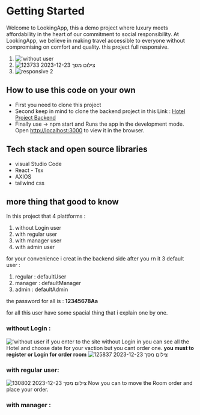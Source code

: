 # Getting Started

Welcome to LookingApp, this a demo project where luxury meets affordability in the heart of our commitment to social responsibility. At LookingApp, we believe in making travel accessible to everyone without compromising on comfort and quality.
this project full responsive.

1. !['without user](https://github.com/niv881/hotelprojectfront/assets/111022872/a7ca1ee2-99a3-49f1-8d17-4925b2a1d665)
2. ![צילום מסך 2023-12-23 123733](https://github.com/niv881/hotelprojectfront/assets/111022872/daf0d5a8-ae1e-46e4-a838-4dec3f21e539)
3. ![responsive 2](https://github.com/niv881/hotelprojectfront/assets/111022872/2991f54a-084f-4609-a081-c4849b2d6459)


## How to use this code on your own

* First you need to clone this project
* Second keep in mind to clone the backend project in this Link : [Hotel Project Backend](https://github.com/niv881/hotelsProject)
* Finally use -> npm start and
Runs the app in the development mode.
Open [http://localhost:3000](http://localhost:3000) to view it in the browser.

## Tech stack and open source libraries

* visual Studio Code
* React - Tsx
* AXIOS
* tailwind css

## more thing that good to know

In this project that 4 plattforms : 
1. without Login user
2. with regular user
3. with manager user
4. with admin user 

for your convenience i creat in the backend side after you rn it 3 default user :
1. regular : defaultUser
2. manager : defaultManager
3. admin : defaultAdmin

the password for all is : **12345678Aa**

for all this user have some spacial thing that i explain one by one.

### without Login :
!['without user](https://github.com/niv881/hotelprojectfront/assets/111022872/a7ca1ee2-99a3-49f1-8d17-4925b2a1d665)
if you enter to the site without Login in you can see all the Hotel and choose date for your vaction but you cant order one.
**you must to register or Login for order room** 
![צילום מסך 2023-12-23 125837](https://github.com/niv881/hotelprojectfront/assets/111022872/28df9b8e-1c4b-4125-9b57-183916f7f9da)
### with regular user:

![צילום מסך 2023-12-23 130802](https://github.com/niv881/hotelprojectfront/assets/111022872/739b9aa6-a75f-453a-8b79-eea9e5fd8551)
Now you can to move the Room order and place your order.

### with manager : 







